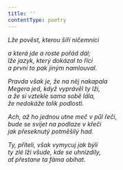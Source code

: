 ```yaml
---
title: ''
contentType: poetry
---
```


<section>

_Lže pověst, kterou šíří ničemníci_

_a která jde a roste pořád dál;  
lže jazyk, který dokázal to říci  
a první to pak jiným namlouval._

</section>

<section>

_Pravda však je, že na něj nakapala  
Megera jed, když vyprávěl ty lži,  
a že si vztekle sama sobě lála,  
že nedokáže tolik podlosti._

</section>

<section>

_Ach, až ho jednou utne meč v půl řeči,  
bude se svíjet na podlaze v křeči  
jak přeseknutý potměšilý had._

</section>

<section>

_Ty, příteli, však vymycuj jak býlí  
ty zlé lži všude, kde se uhnízdily,  
ať přestane ta fáma obíhat._

</section>
